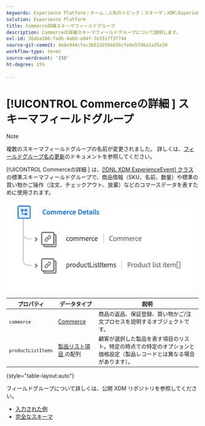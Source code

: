 ```yaml
---
keywords: Experience Platform；ホーム；人気のトピック；スキーマ；XDM;ExperienceEvent；フィールド；スキーマ；スキーマ；スキーマデザイン；フィールドグループ；フィールドグループ；
solution: Experience Platform
title: Commerce詳細スキーマフィールドグループ
description: Commerceの詳細スキーマフィールドグループについて説明します。
exl-id: 36aba186-fadb-4abb-a94f-7e151ff3f744
source-git-commit: de8e944cfec3b52d25bb02bcfebe57d6a2a35e39
workflow-type: tm+mt
source-wordcount: '158'
ht-degree: 15%

---
```


# [!UICONTROL Commerceの詳細 ] スキーマフィールドグループ

>[!NOTE]
>
>複数のスキーマフィールドグループの名前が変更されました。 詳しくは、[フィールドグループ名の更新](../name-updates.md)のドキュメントを参照してください。

[!UICONTROL Commerceの詳細 ] は、[[!DNL XDM ExperienceEvent]  クラス ](../../classes/experienceevent.md) の標準スキーマフィールドグループで、商品情報（SKU、名前、数量）や標準の買い物かご操作（注文、チェックアウト、放棄）などのコマースデータを表すために使用されます。

![](../../images/field-groups/commerce-details.png)

| プロパティ | データタイプ | 説明 |
| --- | --- | --- |
| `commerce` | [Commerce](../../data-types/commerce.md) | 商品の返品、保証登録、買い物かご/注文プロセスを説明するオブジェクトです。 |
| `productListItems` | [ 製品リスト項目 ](../../data-types/product-list-item.md) の配列 | 顧客が選択した製品を表す項目のリスト。特定の時点での特定のオプションと価格設定（製品レコードとは異なる場合があります）。 |

{style="table-layout:auto"}

フィールドグループについて詳しくは、公開 XDM リポジトリを参照してください。

* [ 入力された例 ](https://github.com/adobe/xdm/blob/master/components/fieldgroups/experience-event/experienceevent-commerce.example.1.json)
* [ 完全なスキーマ ](https://github.com/adobe/xdm/blob/master/components/fieldgroups/experience-event/experienceevent-commerce.schema.json)
